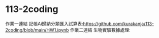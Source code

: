 # 113-2coding
作業一連結 記帳Ai歸納分類匯入試算表:https://github.com/kurakanja/113-2coding/blob/main/HW1.ipynb
作業二連結 生物實驗數據處理:
